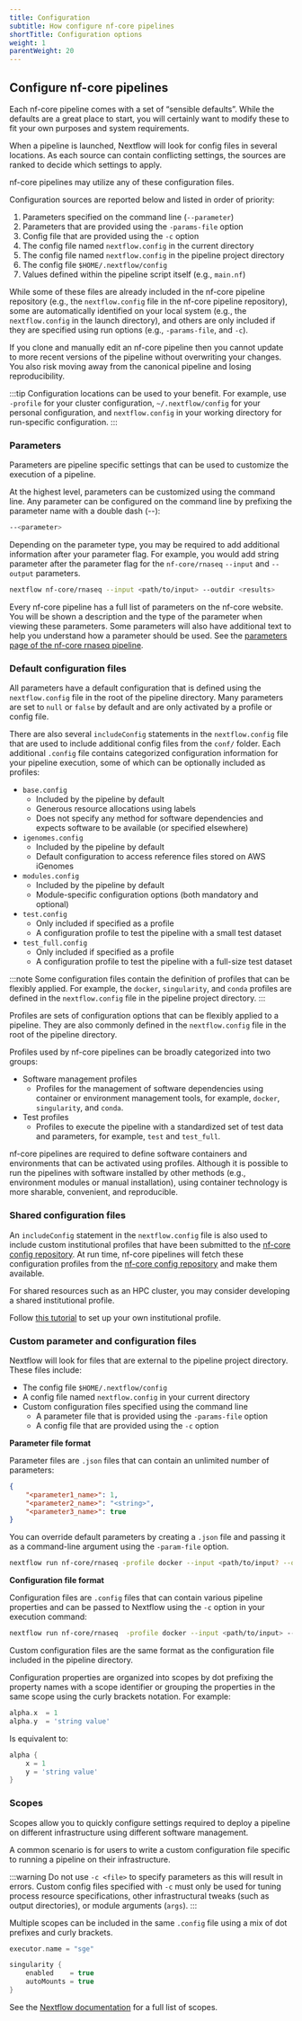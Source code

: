```yaml
---
title: Configuration
subtitle: How configure nf-core pipelines
shortTitle: Configuration options
weight: 1
parentWeight: 20
---
```


## Configure nf-core pipelines

Each nf-core pipeline comes with a set of “sensible defaults”.
While the defaults are a great place to start, you will certainly want to modify these to fit your own purposes and system requirements.

When a pipeline is launched, Nextflow will look for config files in several locations.
As each source can contain conflicting settings, the sources are ranked to decide which settings to apply.

nf-core pipelines may utilize any of these configuration files.

Configuration sources are reported below and listed in order of priority:

1. Parameters specified on the command line (`--parameter`)
2. Parameters that are provided using the `-params-file` option
3. Config file that are provided using the `-c` option
4. The config file named `nextflow.config` in the current directory
5. The config file named `nextflow.config` in the pipeline project directory
6. The config file `$HOME/.nextflow/config`
7. Values defined within the pipeline script itself (e.g., `main.nf`)

While some of these files are already included in the nf-core pipeline repository (e.g., the `nextflow.config` file in the nf-core pipeline repository), some are automatically identified on your local system (e.g., the `nextflow.config` in the launch directory), and others are only included if they are specified using run options (e.g., `-params-file`, and `-c`).

If you clone and manually edit an nf-core pipeline then you cannot update to more recent versions of the pipeline without overwriting your changes. You also risk moving away from the canonical pipeline and losing reproducibility.

:::tip
Configuration locations can be used to your benefit. For example, use `-profile` for your cluster configuration, `~/.nextflow/config` for your personal configuration, and `nextflow.config` in your working directory for run-specific configuration.
:::

### Parameters

Parameters are pipeline specific settings that can be used to customize the execution of a pipeline.

At the highest level, parameters can be customized using the command line. Any parameter can be configured on the command line by prefixing the parameter name with a double dash (--):

```bash
--<parameter>
```

Depending on the parameter type, you may be required to add additional information after your parameter flag.
For example, you would add string parameter after the parameter flag for the `nf-core/rnaseq` `--input` and `--output` parameters.

```bash
nextflow nf-core/rnaseq --input <path/to/input> --outdir <results>
```

Every nf-core pipeline has a full list of parameters on the nf-core website. You will be shown a description and the type of the parameter when viewing these parameters. Some parameters will also have additional text to help you understand how a parameter should be used. See the [parameters page of the nf-core rnaseq pipeline](https://nf-co.re/rnaseq/3.14.0/parameters/).

### Default configuration files

All parameters have a default configuration that is defined using the `nextflow.config` file in the root of the pipeline directory. Many parameters are set to `null` or `false` by default and are only activated by a profile or config file.

There are also several `includeConfig` statements in the `nextflow.config` file that are used to include additional config files from the `conf/` folder. Each additional `.config` file contains categorized configuration information for your pipeline execution, some of which can be optionally included as profiles:

- `base.config`
    - Included by the pipeline by default
    - Generous resource allocations using labels
    - Does not specify any method for software dependencies and expects software to be available (or specified elsewhere)
- `igenomes.config`
    - Included by the pipeline by default
    - Default configuration to access reference files stored on AWS iGenomes
- `modules.config`
    - Included by the pipeline by default
    - Module-specific configuration options (both mandatory and optional)
- `test.config`
    - Only included if specified as a profile
    - A configuration profile to test the pipeline with a small test dataset
- `test_full.config`
    - Only included if specified as a profile
    - A configuration profile to test the pipeline with a full-size test dataset

:::note
Some configuration files contain the definition of profiles that can be flexibly applied. For example, the `docker`, `singularity`, and `conda` profiles are defined in the `nextflow.config` file in the pipeline project directory.
:::

Profiles are sets of configuration options that can be flexibly applied to a pipeline.
They are also commonly defined in the `nextflow.config` file in the root of the pipeline directory.

Profiles used by nf-core pipelines can be broadly categorized into two groups:

- Software management profiles
    - Profiles for the management of software dependencies using container or environment management tools, for example, `docker`, `singularity`, and `conda`.
- Test profiles
    - Profiles to execute the pipeline with a standardized set of test data and parameters, for example, `test` and `test_full`.

nf-core pipelines are required to define software containers and environments that can be activated using profiles. Although it is possible to run the pipelines with software installed by other methods (e.g., environment modules or manual installation), using container technology is more sharable, convenient, and reproducible.

### Shared configuration files

An `includeConfig` statement in the `nextflow.config` file is also used to include custom institutional profiles that have been submitted to the [nf-core config repository](https://github.com/nf-core/configs). At run time, nf-core pipelines will fetch these configuration profiles from the [nf-core config repository](https://github.com/nf-core/configs) and make them available.

For shared resources such as an HPC cluster, you may consider developing a shared institutional profile.

Follow [this tutorial](https://nf-co.re/docs/usage/tutorials/step_by_step_institutional_profile) to set up your own institutional profile.

### Custom parameter and configuration files

Nextflow will look for files that are external to the pipeline project directory. These files include:

- The config file `$HOME/.nextflow/config`
- A config file named `nextflow.config` in your current directory
- Custom configuration files specified using the command line
    - A parameter file that is provided using the `-params-file` option
    - A config file that are provided using the `-c` option

**Parameter file format**

Parameter files are `.json` files that can contain an unlimited number of parameters:

```json title="nf-params.json"
{
    "<parameter1_name>": 1,
    "<parameter2_name>": "<string>",
    "<parameter3_name>": true
}
```

You can override default parameters by creating a `.json` file and passing it as a command-line argument using the `-param-file` option.

```bash
nextflow run nf-core/rnaseq -profile docker --input <path/to/input? --outdir <results> -param-file <path/to/nf-params.json>
```

**Configuration file format**

Configuration files are `.config` files that can contain various pipeline properties and can be passed to Nextflow using the `-c` option in your execution command:

```bash
nextflow run nf-core/rnaseq  -profile docker --input <path/to/input> --outdir <results> -c <path/to/custom.config>
```

Custom configuration files are the same format as the configuration file included in the pipeline directory.

Configuration properties are organized into scopes by dot prefixing the property names with a scope identifier or grouping the properties in the same scope using the curly brackets notation. For example:

```groovy
alpha.x  = 1
alpha.y  = 'string value'
```

Is equivalent to:

```groovy
alpha {
    x = 1
    y = 'string value'
}
```

### Scopes

Scopes allow you to quickly configure settings required to deploy a pipeline on different infrastructure using different software management.

A common scenario is for users to write a custom configuration file specific to running a pipeline on their infrastructure.

:::warning
Do not use `-c <file>` to specify parameters as this will result in errors. Custom config files specified with `-c` must only be used for tuning process resource specifications, other infrastructural tweaks (such as output directories), or module arguments (`args`).
:::

Multiple scopes can be included in the same `.config` file using a mix of dot prefixes and curly brackets.

```groovy
executor.name = "sge"

singularity {
    enabled    = true
    autoMounts = true
}
```

See the [Nextflow documentation](https://www.nextflow.io/docs/latest/config.html#config-scopes) for a full list of scopes.
